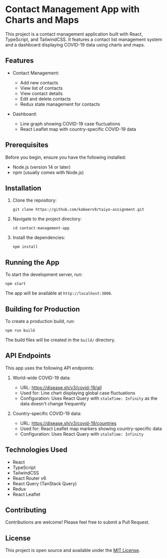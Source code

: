 # Contact Management App with Charts and Maps

This project is a contact management application built with React, TypeScript, and TailwindCSS. It features a contact list management system and a dashboard displaying COVID-19 data using charts and maps.

## Features

- Contact Management:

  - Add new contacts
  - View list of contacts
  - View contact details
  - Edit and delete contacts
  - Redux state management for contacts

- Dashboard:
  - Line graph showing COVID-19 case fluctuations
  - React Leaflet map with country-specific COVID-19 data

## Prerequisites

Before you begin, ensure you have the following installed:

- Node.js (version 14 or later)
- npm (usually comes with Node.js)

## Installation

1. Clone the repository:

   ```
   git clone https://github.com/kabeerx9/taiyo-assignment.git
   ```

2. Navigate to the project directory:

   ```
   cd contact-management-app
   ```

3. Install the dependencies:
   ```
   npm install
   ```

## Running the App

To start the development server, run:

```
npm start
```

The app will be available at `http://localhost:3000`.

## Building for Production

To create a production build, run:

```
npm run build
```

The build files will be created in the `build/` directory.

## API Endpoints

This app uses the following API endpoints:

1. World-wide COVID-19 data:

   - URL: https://disease.sh/v3/covid-19/all
   - Used for: Line chart displaying global case fluctuations
   - Configuration: Uses React Query with `staleTime: Infinity` as the data doesn't change frequently

2. Country-specific COVID-19 data:
   - URL: https://disease.sh/v3/covid-19/countries
   - Used for: React Leaflet map markers showing country-specific data
   - Configuration: Uses React Query with `staleTime: Infinity`

## Technologies Used

- React
- TypeScript
- TailwindCSS
- React Router v6
- React Query (TanStack Query)
- Redux
- React Leaflet

## Contributing

Contributions are welcome! Please feel free to submit a Pull Request.

## License

This project is open source and available under the [MIT License](LICENSE).
